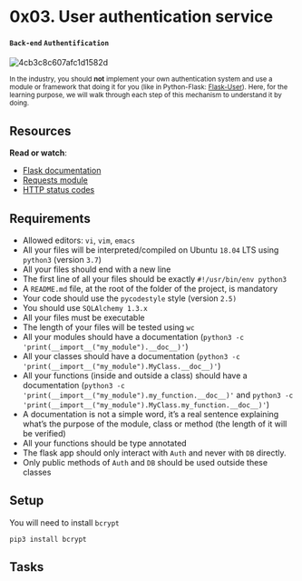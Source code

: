 # 0x03. User authentication service
#### `Back-end` `Authentification`
![4cb3c8c607afc1d1582d](https://github.com/samuelselasi/alx-backend-user-data/assets/85158665/c5bc3bdc-89ba-4de5-8f8b-788c8219a974)

<sub>In the industry, you should **not** implement your own authentication system and use a module or framework that doing it for you (like in Python-Flask: [Flask-User](https://flask-user.readthedocs.io/en/latest/)). Here, for the learning purpose, we will walk through each step of this mechanism to understand it by doing.</sub>

## Resources
**Read or watch**:

* [Flask documentation](https://flask.palletsprojects.com/en/1.1.x/quickstart/)
* [Requests module](https://requests.kennethreitz.org/en/latest/user/quickstart/)
* [HTTP status codes](https://www.w3.org/Protocols/rfc2616/rfc2616-sec10.html)

## Requirements
* Allowed editors: `vi`, `vim`, `emacs`
* All your files will be interpreted/compiled on Ubuntu `18.04` LTS using `python3` (version `3.7`)
* All your files should end with a new line
* The first line of all your files should be exactly `#!/usr/bin/env python3`
* A `README.md` file, at the root of the folder of the project, is mandatory
* Your code should use the `pycodestyle` style (version `2.5)`
* You should use `SQLAlchemy 1.3.x`
* All your files must be executable
* The length of your files will be tested using `wc`
* All your modules should have a documentation (`python3 -c 'print(__import__("my_module").__doc__)'`)
* All your classes should have a documentation (`python3 -c 'print(__import__("my_module").MyClass.__doc__)'`)
* All your functions (inside and outside a class) should have a documentation (`python3 -c 'print(__import__("my_module").my_function.__doc__)'` and `python3 -c 'print(__import__("my_module").MyClass.my_function.__doc__)'`)
* A documentation is not a simple word, it’s a real sentence explaining what’s the purpose of the module, class or method (the length of it will be verified)
* All your functions should be type annotated
* The flask app should only interact with `Auth` and never with `DB` directly.
* Only public methods of `Auth` and `DB` should be used outside these classes

## Setup
You will need to install `bcrypt`
```
pip3 install bcrypt
```

## Tasks

